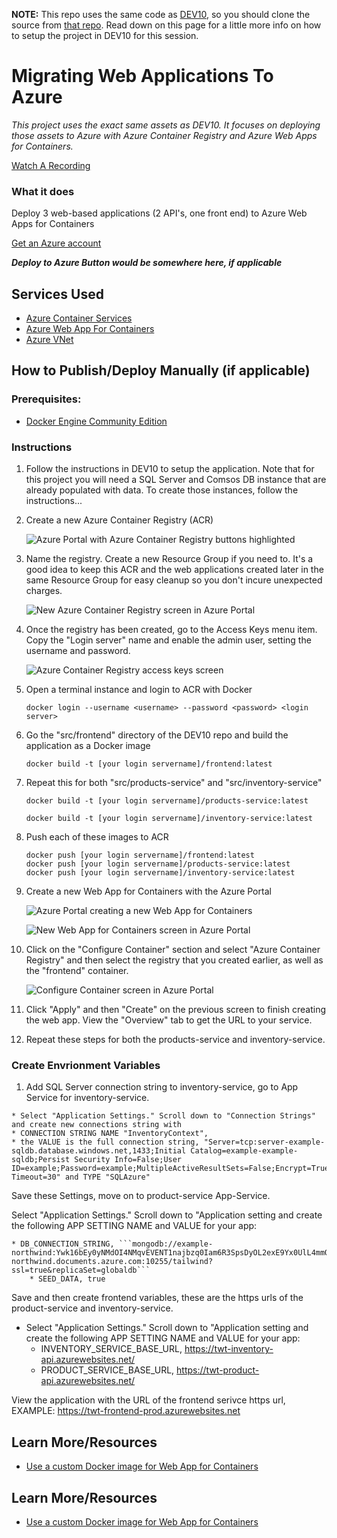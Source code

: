 **NOTE:** This repo uses the same code as [DEV10](), so you should clone the source from [that repo](). Read down on this page for a little more info on how to setup the project in DEV10 for this session.

# Migrating Web Applications To Azure
_This project uses the exact same assets as DEV10. It focuses on deploying those assets to Azure with Azure Container Registry and Azure Web Apps for Containers._ 

[Watch A Recording](https://microsoft.sharepoint.com/:v:/t/CloudDevAdvocacy/ERBM2XpSONBFrMZmOgdXH2gBlhRw5RgVe8NEhJ49BM5vxQ?e=e6phxE)  

### What it does

Deploy 3 web-based applications (2 API's, one front end) to Azure Web Apps for Containers

[Get an Azure account](https://azure.microsoft.com/en-us/free/search/?&OCID=AID719825_SEM_AvIozCH4&lnkd=Google_Azure_Brand&gclid=Cj0KCQiAuf7fBRD7ARIsACqb8w5I_HoGm0rU-Wz1WN8LCirFrKYX0e0E-Ja3R3Dif02iigv1JF3r65caAtdhEALw_wcB)  
  
**_Deploy to Azure Button would be somewhere here, if applicable_**  

## Services Used
- [Azure Container Services](https://azure.microsoft.com/en-us/services/container-registry/?WT.mc_id=ignitetour-github-mig10)
- [Azure Web App For Containers](https://azure.microsoft.com/en-us/services/app-service/containers/?WT.mc_id=ignitetour-github-mig10)
- [Azure VNet](https://docs.microsoft.com/en-us/azure/virtual-network/virtual-networks-overview?WT.mc_id=ignitetour-github-mig10)

## How to Publish/Deploy Manually (if applicable)
  ### Prerequisites:
  - [Docker Engine Community Edition](https://www.docker.com/products/docker-engine)
  
  ### Instructions
  1. Follow the instructions in DEV10 to setup the application. Note that for this project you will need a SQL Server and Comsos DB instance that are already populated with data. To create those instances, follow the instructions... 
  1. Create a new Azure Container Registry (ACR)

      ![Azure Portal with Azure Container Registry buttons highlighted](images/create-acr-1.png)
  1. Name the registry. Create a new Resource Group if you need to. It's a good idea to keep this ACR and the web applications created later in the same Resource Group for easy cleanup so you don't incure unexpected charges.

      ![New Azure Container Registry screen in Azure Portal](images/create-acr-2.png)
  
  1. Once the registry has been created, go to the Access Keys menu item. Copy the "Login server" name and enable the admin user, setting the username and password.
  
      ![Azure Container Registry access keys screen](images/create-acr-3.png)

  1. Open a terminal instance and login to ACR with Docker

      ```
      docker login --username <username> --password <password> <login server>
      ```
  
  1. Go the "src/frontend" directory of the DEV10 repo and build the application as a Docker image

      ```
      docker build -t [your login servername]/frontend:latest
      ```

  1. Repeat this for both "src/products-service" and "src/inventory-service"

      ```
      docker build -t [your login servername]/products-service:latest
      ```

      ```
      docker build -t [your login servername]/inventory-service:latest
      ```

  1. Push each of these images to ACR

      ```
      docker push [your login servername]/frontend:latest
      docker push [your login servername]/products-service:latest
      docker push [your login servername]/inventory-service:latest
      ```
  
  1. Create a new Web App for Containers with the Azure Portal

      ![Azure Portal creating a new Web App for Containers](images/create-web-app-1.png)

      ![New Web App for Containers screen in Azure Portal](images/create-web-app-2.png)

  1. Click on the "Configure Container" section and select "Azure Container Registry" and then select the registry that you created earlier, as well as the "frontend" container.

      ![Configure Container screen in Azure Portal](images/create-web-app-3.png)

  1. Click "Apply" and then "Create" on the previous screen to finish creating the web app. View the "Overview" tab to get the URL to your service.

  1. Repeat these steps for both the products-service and inventory-service.


### Create Envrionment Variables

  1. Add SQL Server connection string to inventory-service, go to App Service for inventory-service.  

    * Select "Application Settings." Scroll down to "Connection Strings" and create new connections string with 
    * CONNECTION STRING NAME "InventoryContext", 
    * the VALUE is the full connection string, "Server=tcp:server-example-sqldb.database.windows.net,1433;Initial Catalog=example-example-sqldb;Persist Security Info=False;User ID=example;Password=example;MultipleActiveResultSets=False;Encrypt=True;TrustServerCertificate=False;Connection Timeout=30" and TYPE "SQLAzure"

Save these Settings, move on to product-service App-Service.  

Select "Application Settings." Scroll down to "Application setting and create the following APP SETTING NAME and VALUE for your app:
    
    * DB_CONNECTION_STRING, ```mongodb://example-northwind:Ywk16bEy0yNMdOI4NMqvEVENT1najbzq0Iam6R3SpsDyOL2exE9Yx0UlL4mmOrard8GZrkN2lDkahpuaxBqeEQ==@tailwind-northwind.documents.azure.com:10255/tailwind?ssl=true&replicaSet=globaldb```
        * SEED_DATA, true
Save and then create frontend variables, these are the https urls of the product-service and inventory-service.
  
  * Select "Application Settings." Scroll down to "Application setting and create the following APP SETTING NAME and VALUE for your app:
    * INVENTORY_SERVICE_BASE_URL, https://twt-inventory-api.azurewebsites.net/
    * PRODUCT_SERVICE_BASE_URL, https://twt-product-api.azurewebsites.net/


View the application with the URL of the frontend serivce https url, EXAMPLE: https://twt-frontend-prod.azurewebsites.net

## Learn More/Resources

* [Use a custom Docker image for Web App for Containers](https://docs.microsoft.com/en-us/azure/app-service/containers/tutorial-custom-docker-image?WT.mc_id=ignitetour-github-mig10)


## Learn More/Resources

* [Use a custom Docker image for Web App for Containers](https://docs.microsoft.com/en-us/azure/app-service/containers/tutorial-custom-docker-image?WT.mc_id=ignitetour-github-mig10)




